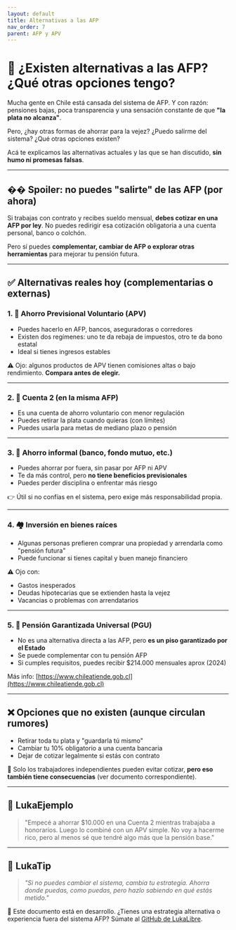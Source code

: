 ```yaml
---
layout: default
title: Alternativas a las AFP
nav_order: 7
parent: AFP y APV
---
```


# 🔄 ¿Existen alternativas a las AFP? ¿Qué otras opciones tengo?

Mucha gente en Chile está cansada del sistema de AFP.
Y con razón: pensiones bajas, poca transparencia y una sensación constante de que **"la plata no alcanza"**.

Pero, ¿hay otras formas de ahorrar para la vejez?
¿Puedo salirme del sistema? ¿Qué otras opciones existen?

Acá te explicamos las alternativas actuales y las que se han discutido, **sin humo ni promesas falsas**.

---

## �� Spoiler: no puedes "salirte" de las AFP (por ahora)

Si trabajas con contrato y recibes sueldo mensual, **debes cotizar en una AFP por ley**.
No puedes redirigir esa cotización obligatoria a una cuenta personal, banco o colchón.

Pero sí puedes **complementar, cambiar de AFP o explorar otras herramientas** para mejorar tu pensión futura.

---

## ✅ Alternativas reales hoy (complementarias o externas)

### 1. 🧾 Ahorro Previsional Voluntario (APV)

- Puedes hacerlo en AFP, bancos, aseguradoras o corredores
- Existen dos regímenes: uno te da rebaja de impuestos, otro te da bono estatal
- Ideal si tienes ingresos estables

⚠️ Ojo: algunos productos de APV tienen comisiones altas o bajo rendimiento. **Compara antes de elegir.**

---

### 2. 🏦 Cuenta 2 (en la misma AFP)

- Es una cuenta de ahorro voluntario con menor regulación
- Puedes retirar la plata cuando quieras (con límites)
- Puedes usarla para metas de mediano plazo o pensión

---

### 3. 💸 Ahorro informal (banco, fondo mutuo, etc.)

- Puedes ahorrar por fuera, sin pasar por AFP ni APV
- Te da más control, pero **no tiene beneficios previsionales**
- Puedes perder disciplina o enfrentar más riesgo

👉 Útil si no confías en el sistema, pero exige más responsabilidad propia.

---

### 4. 🏘️ Inversión en bienes raíces

- Algunas personas prefieren comprar una propiedad y arrendarla como "pensión futura"
- Puede funcionar si tienes capital y buen manejo financiero

⚠️ Ojo con:
- Gastos inesperados
- Deudas hipotecarias que se extienden hasta la vejez
- Vacancias o problemas con arrendatarios

---

### 5. 🧓 Pensión Garantizada Universal (PGU)

- No es una alternativa directa a las AFP, pero **es un piso garantizado por el Estado**
- Se puede complementar con tu pensión AFP
- Si cumples requisitos, puedes recibir $214.000 mensuales aprox (2024)

Más info: [https://www.chileatiende.gob.cl](https://www.chileatiende.gob.cl)

---

## ❌ Opciones que no existen (aunque circulan rumores)

- Retirar toda tu plata y "guardarla tú mismo"
- Cambiar tu 10% obligatorio a una cuenta bancaria
- Dejar de cotizar legalmente si estás con contrato

📌 Solo los trabajadores independientes pueden evitar cotizar, **pero eso también tiene consecuencias** (ver documento correspondiente).

---

## 💬 LukaEjemplo

> "Empecé a ahorrar $10.000 en una Cuenta 2 mientras trabajaba a honorarios.
> Luego lo combiné con un APV simple.
> No voy a hacerme rico, pero al menos sé que tendré algo más que la pensión base."

---

## 🧠 LukaTip

> *"Si no puedes cambiar el sistema, cambia tu estrategia. Ahorra donde puedas, como puedas, pero hazlo sabiendo en qué estás metido."*

📌 Este documento está en desarrollo.
¿Tienes una estrategia alternativa o experiencia fuera del sistema AFP? Súmate al [GitHub de LukaLibre](https://github.com/raestrada/lukalibre).
